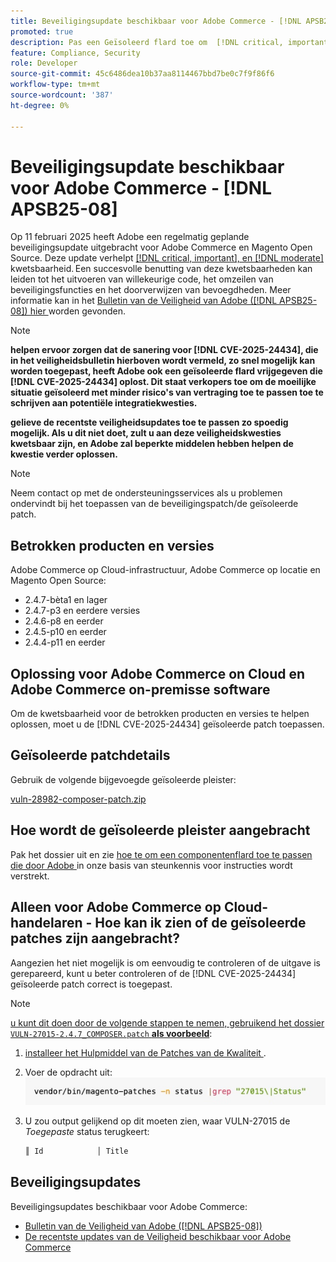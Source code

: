 ```yaml
---
title: Beveiligingsupdate beschikbaar voor Adobe Commerce - [!DNL APSB25-08]
promoted: true
description: Pas een Geïsoleerd flard toe om  [!DNL critical, important, and moderate vulnerabilities]  voor zowel Adobe Commerce als Magento Open Source 2.4.7-beta1, 2.4.7-p3, 2.4.6-p8, 2.4.5-p10, 2.4.4-p11, en vroegere versies te verhelpen.
feature: Compliance, Security
role: Developer
source-git-commit: 45c6486dea10b37aa8114467bbd7be0c7f9f86f6
workflow-type: tm+mt
source-wordcount: '387'
ht-degree: 0%

---
```


# Beveiligingsupdate beschikbaar voor Adobe Commerce - [!DNL APSB25-08]

Op 11 februari 2025 heeft Adobe een regelmatig geplande beveiligingsupdate uitgebracht voor Adobe Commerce en Magento Open Source. Deze update verhelpt [[!DNL critical, important], en  [!DNL moderate] ](https://helpx.adobe.com/security/severity-ratings.html) kwetsbaarheid. Een succesvolle benutting van deze kwetsbaarheden kan leiden tot het uitvoeren van willekeurige code, het omzeilen van beveiligingsfuncties en het doorverwijzen van bevoegdheden. Meer informatie kan in het [ Bulletin van de Veiligheid van Adobe ([!DNL APSB25-08]) hier ](https://helpx.adobe.com/security/products/magento/apsb25-08.html) worden gevonden.

>[!NOTE]
>
>**helpen ervoor zorgen dat de sanering voor [!DNL CVE-2025-24434], die in het veiligheidsbulletin hierboven wordt vermeld, zo snel mogelijk kan worden toegepast, heeft Adobe ook een geïsoleerde flard vrijgegeven die [!DNL CVE-2025-24434] oplost. Dit staat verkopers toe om de moeilijke situatie geïsoleerd met minder risico&#39;s van vertraging toe te passen toe te schrijven aan potentiële integratiekwesties.**

**gelieve de recentste veiligheidsupdates toe te passen zo spoedig mogelijk. Als u dit niet doet, zult u aan deze veiligheidskwesties kwetsbaar zijn, en Adobe zal beperkte middelen hebben helpen de kwestie verder oplossen.**

>[!NOTE]
>
>Neem contact op met de ondersteuningsservices als u problemen ondervindt bij het toepassen van de beveiligingspatch/de geïsoleerde patch.

## Betrokken producten en versies

Adobe Commerce op Cloud-infrastructuur, Adobe Commerce op locatie en Magento Open Source:

* 2.4.7-bèta1 en lager
* 2.4.7-p3 en eerdere versies
* 2.4.6-p8 en eerder
* 2.4.5-p10 en eerder
* 2.4.4-p11 en eerder

## Oplossing voor Adobe Commerce on Cloud en Adobe Commerce on-premisse software

Om de kwetsbaarheid voor de betrokken producten en versies te helpen oplossen, moet u de [!DNL CVE-2025-24434] geïsoleerde patch toepassen.

## Geïsoleerde patchdetails

Gebruik de volgende bijgevoegde geïsoleerde pleister:

[vuln-28982-composer-patch.zip](assets/vuln-28982-composer-patch.zip)

## Hoe wordt de geïsoleerde pleister aangebracht

Pak het dossier uit en zie [ hoe te om een componentenflard toe te passen die door Adobe ](https://experienceleague.adobe.com/docs/commerce-knowledge-base/kb/how-to/how-to-apply-a-composer-patch-provided-by-magento.html) in onze basis van steunkennis voor instructies wordt verstrekt.

## Alleen voor Adobe Commerce op Cloud-handelaren - Hoe kan ik zien of de geïsoleerde patches zijn aangebracht?

Aangezien het niet mogelijk is om eenvoudig te controleren of de uitgave is gerepareerd, kunt u beter controleren of de [!DNL CVE-2025-24434] geïsoleerde patch correct is toegepast.

>[!NOTE]
>
><u> u kunt dit doen door de volgende stappen te nemen, gebruikend het dossier `VULN-27015-2.4.7_COMPOSER.patch` **als voorbeeld**</u>:

1. [ installeer het Hulpmiddel van de Patches van de Kwaliteit ](https://experienceleague.adobe.com/docs/commerce-operations/tools/quality-patches-tool/usage.html).
1. Voer de opdracht uit:<br>
   ![ cve-2024-34102-tell-if-patch-applied-code ](assets/cve-2024-34102-tell-if-patch-applied-code.png)
1. U zou output gelijkend op dit moeten zien, waar VULN-27015 de *Toegepaste* status terugkeert:

   ```bash
   ║ Id            │ Title                                                        │ Category        │ Origin                 │ Status      │ Details                                          ║ ║ N/A           │ ../m2-hotfixes/VULN-27015-2.4.7_COMPOSER_patch.patch      │ Other           │ Local                  │ Applied     │ Patch type: Custom                                
   ```

<!-- For Step 2:
     ```bash
    vendor/bin/magento-patches -n status |grep "27015\|Status"
     ```
-->

## Beveiligingsupdates

Beveiligingsupdates beschikbaar voor Adobe Commerce:

* [ Bulletin van de Veiligheid van Adobe ([!DNL APSB25-08]) ](https://helpx.adobe.com/security/products/magento/apsb25-08.html)
* [ De recentste updates van de Veiligheid beschikbaar voor Adobe Commerce ](https://helpx.adobe.com/security/products/magento.html)
